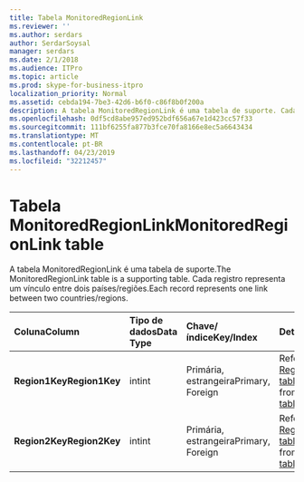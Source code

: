 ```yaml
---
title: Tabela MonitoredRegionLink
ms.reviewer: ''
ms.author: serdars
author: SerdarSoysal
manager: serdars
ms.date: 2/1/2018
ms.audience: ITPro
ms.topic: article
ms.prod: skype-for-business-itpro
localization_priority: Normal
ms.assetid: cebda194-7be3-42d6-b6f0-c86f8b0f200a
description: A tabela MonitoredRegionLink é uma tabela de suporte. Cada registro representa um vínculo entre dois países/regiões.
ms.openlocfilehash: 0df5cd8abe957ed952bdf656a67e1d423cc57f33
ms.sourcegitcommit: 111bf6255fa877b3fce70fa8166e8ec5a6643434
ms.translationtype: MT
ms.contentlocale: pt-BR
ms.lasthandoff: 04/23/2019
ms.locfileid: "32212457"
---
```

# <a name="monitoredregionlink-table"></a><span data-ttu-id="840d2-104">Tabela MonitoredRegionLink</span><span class="sxs-lookup"><span data-stu-id="840d2-104">MonitoredRegionLink table</span></span>
 
<span data-ttu-id="840d2-105">A tabela MonitoredRegionLink é uma tabela de suporte.</span><span class="sxs-lookup"><span data-stu-id="840d2-105">The MonitoredRegionLink table is a supporting table.</span></span> <span data-ttu-id="840d2-106">Cada registro representa um vínculo entre dois países/regiões.</span><span class="sxs-lookup"><span data-stu-id="840d2-106">Each record represents one link between two countries/regions.</span></span>
  
|<span data-ttu-id="840d2-107">**Coluna**</span><span class="sxs-lookup"><span data-stu-id="840d2-107">**Column**</span></span>|<span data-ttu-id="840d2-108">**Tipo de dados**</span><span class="sxs-lookup"><span data-stu-id="840d2-108">**Data Type**</span></span>|<span data-ttu-id="840d2-109">**Chave/índice**</span><span class="sxs-lookup"><span data-stu-id="840d2-109">**Key/Index**</span></span>|<span data-ttu-id="840d2-110">**Detalhes**</span><span class="sxs-lookup"><span data-stu-id="840d2-110">**Details**</span></span>|
|:-----|:-----|:-----|:-----|
|<span data-ttu-id="840d2-111">**Region1Key**</span><span class="sxs-lookup"><span data-stu-id="840d2-111">**Region1Key**</span></span> <br/> |<span data-ttu-id="840d2-112">int</span><span class="sxs-lookup"><span data-stu-id="840d2-112">int</span></span>  <br/> |<span data-ttu-id="840d2-113">Primária, estrangeira</span><span class="sxs-lookup"><span data-stu-id="840d2-113">Primary, Foreign</span></span>  <br/> |<span data-ttu-id="840d2-114">Referência da [Region table](region.md).</span><span class="sxs-lookup"><span data-stu-id="840d2-114">Referenced from the [Region table](region.md).</span></span>  <br/> |
|<span data-ttu-id="840d2-115">**Region2Key**</span><span class="sxs-lookup"><span data-stu-id="840d2-115">**Region2Key**</span></span> <br/> |<span data-ttu-id="840d2-116">int</span><span class="sxs-lookup"><span data-stu-id="840d2-116">int</span></span>  <br/> |<span data-ttu-id="840d2-117">Primária, estrangeira</span><span class="sxs-lookup"><span data-stu-id="840d2-117">Primary, Foreign</span></span>  <br/> |<span data-ttu-id="840d2-118">Referência da [Region table](region.md).</span><span class="sxs-lookup"><span data-stu-id="840d2-118">Referenced from the [Region table](region.md).</span></span>  <br/> |
   

